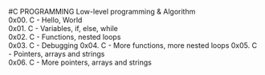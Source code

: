 #C PROGRAMMING 
Low-level programming & Algorithm	
0x00. C - Hello, World	
0x01. C - Variables, if, else, while	
0x02. C - Functions, nested loops	
0x03. C - Debugging	
0x04. C - More functions, more nested loops	
0x05. C - Pointers, arrays and strings	
0x06. C - More pointers, arrays and strings
